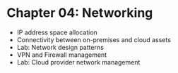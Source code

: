 # Chapter 04: Networking

* IP address space allocation
* Connectivity between on-premises and cloud assets
* Lab: Network design patterns
* VPN and Firewall management
* Lab: Cloud provider network management